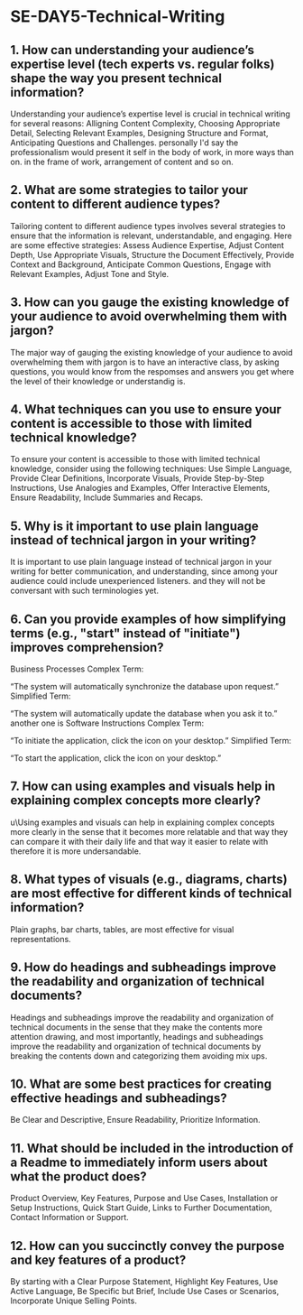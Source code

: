 # SE-DAY5-Technical-Writing
## 1. How can understanding your audience’s expertise level (tech experts vs. regular folks) shape the way you present technical information?
  Understanding your audience’s expertise level is crucial in technical writing for several reasons: Alligning Content Complexity, Choosing Appropriate Detail, Selecting Relevant Examples, Designing Structure and Format, Anticipating Questions and Challenges. personally I'd say the professionalism would present it self in the body of work, in more ways than on. in the frame of work, arrangement of content and so on.

## 2. What are some strategies to tailor your content to different audience types?
  Tailoring content to different audience types involves several strategies to ensure that the information is relevant, understandable, and engaging. Here are some effective strategies: Assess Audience Expertise, Adjust Content Depth, Use Appropriate Visuals, Structure the Document Effectively, Provide Context and Background, Anticipate Common Questions, Engage with Relevant Examples, Adjust Tone and Style. 
  
## 3. How can you gauge the existing knowledge of your audience to avoid overwhelming them with jargon?
  The major way of gauging the existing knowledge of your audience to avoid overwhelming them with jargon is to have an interactive class, by asking questions, you would know from the respomses and answers you get where the level of their knowledge or understandig is.

## 4. What techniques can you use to ensure your content is accessible to those with limited technical knowledge?
  To ensure your content is accessible to those with limited technical knowledge, consider using the following techniques: Use Simple Language,  Provide Clear Definitions, Incorporate Visuals, Provide Step-by-Step Instructions, Use Analogies and Examples, Offer Interactive Elements, Ensure Readability, Include Summaries and Recaps.
  
## 5. Why is it important to use plain language instead of technical jargon in your writing?
   It is important to use plain language instead of technical jargon in your writing for better communication, and understanding, since among your audience could include unexperienced listeners. and they will not be conversant with such terminologies yet.
   
## 6. Can you provide examples of how simplifying terms (e.g., "start" instead of "initiate") improves comprehension?
Business Processes
Complex Term:

“The system will automatically synchronize the database upon request.”
Simplified Term:

“The system will automatically update the database when you ask it to.”
 another one is 
     Software Instructions
Complex Term:

“To initiate the application, click the icon on your desktop.”
Simplified Term:

“To start the application, click the icon on your desktop.”

## 7. How can using examples and visuals help in explaining complex concepts more clearly?
  u\Using  examples and visuals can help in explaining complex concepts more clearly in the sense that it becomes more relatable and that way they can compare it with their daily life and that way it easier to relate with therefore it is more undersandable.
  
## 8. What types of visuals (e.g., diagrams, charts) are most effective for different kinds of technical information?
  Plain graphs, bar charts, tables,  are most effective for visual representations.
  
## 9. How do headings and subheadings improve the readability and organization of technical documents?
  Headings and subheadings improve the readability and organization of technical documents in the sense that they make the contents more attention drawing, and most importantly, headings and subheadings improve the readability and organization of technical documents by breaking the contents down and categorizing them avoiding mix ups.
  
## 10. What are some best practices for creating effective headings and subheadings?
  Be Clear and Descriptive,  Ensure Readability, Prioritize Information.
## 11. What should be included in the introduction of a Readme to immediately inform users about what the product does?
  Product Overview, Key Features, Purpose and Use Cases, Installation or Setup Instructions, Quick Start Guide, Links to Further Documentation, Contact Information or Support.
  
## 12. How can you succinctly convey the purpose and key features of a product?
By starting with a Clear Purpose Statement, Highlight Key Features,  Use Active Language, Be Specific but Brief, Include Use Cases or Scenarios, Incorporate Unique Selling Points.
